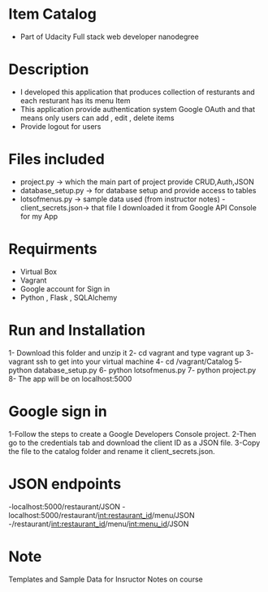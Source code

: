 # Item Catalog

- Part of Udacity Full stack web developer nanodegree

# Description

- I developed this application that produces collection of resturants and each resturant has
  its menu Item
- This application provide authentication system Google OAuth and that means only users can
  add , edit , delete items
- Provide logout for users

# Files included

- project.py        -> which the main part of project provide CRUD,Auth,JSON
- database_setup.py -> for database setup and provide access to tables
- lotsofmenus.py    -> sample data used (from instructor notes)
-client_secrets.json->  that file I downloaded it from Google API Console for my App


# Requirments

- Virtual Box
- Vagrant
- Google account for Sign in
- Python , Flask ,  SQLAlchemy

# Run and Installation

1- Download this folder and unzip it
2- cd vagrant and type vagrant up
3- vagrant ssh to get into your virtual machine
4- cd /vagrant/Catalog
5- python database_setup.py
6- python lotsofmenus.py
7- python project.py
8- The app will be on localhost:5000

# Google sign in

1-Follow the steps to create a Google Developers Console project.
2-Then go to the credentials tab and download the client ID as a JSON file.
3-Copy the file to the catalog folder and rename it client_secrets.json.

# JSON endpoints

-localhost:5000/restaurant/JSON
-localhost:5000/restaurant/<int:restaurant_id>/menu/JSON
-/restaurant/<int:restaurant_id>/menu/<int:menu_id>/JSON


# Note
Templates and Sample Data for Insructor Notes on course
